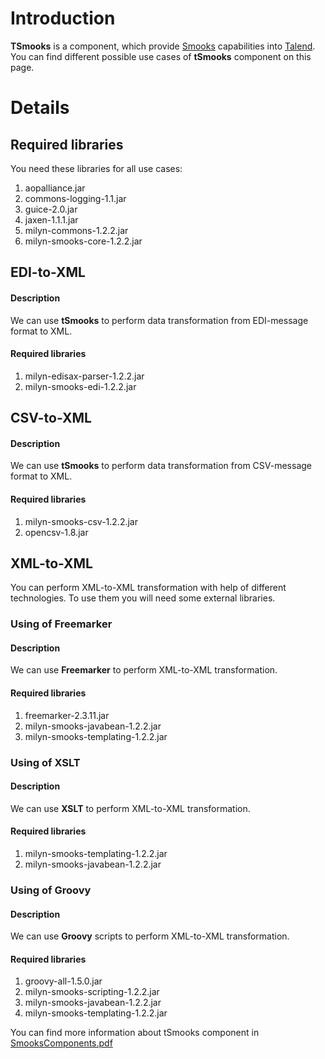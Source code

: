 

# Introduction #

**TSmooks** is a component, which provide [Smooks](http://smooks.org) capabilities into [Talend](http://talend.com). You can find different possible use cases of **tSmooks** component on this page.


# Details #

## Required libraries ##

You need these libraries for all use cases:

  1. aopalliance.jar
  1. commons-logging-1.1.jar
  1. guice-2.0.jar
  1. jaxen-1.1.1.jar
  1. milyn-commons-1.2.2.jar
  1. milyn-smooks-core-1.2.2.jar


## EDI-to-XML ##

#### Description ####

We can use **tSmooks** to perform data transformation from EDI-message format to XML.

#### Required libraries ####

  1. milyn-edisax-parser-1.2.2.jar
  1. milyn-smooks-edi-1.2.2.jar


## CSV-to-XML ##

#### Description ####

We can use **tSmooks** to perform data transformation from CSV-message format to XML.

#### Required libraries ####

  1. milyn-smooks-csv-1.2.2.jar
  1. opencsv-1.8.jar


## XML-to-XML ##

You can perform XML-to-XML transformation with help of different technologies. To use them you will need some external libraries.

### Using of Freemarker ###

#### Description ####

We can use **Freemarker** to perform XML-to-XML transformation.

#### Required libraries ####

  1. freemarker-2.3.11.jar
  1. milyn-smooks-javabean-1.2.2.jar
  1. milyn-smooks-templating-1.2.2.jar

### Using of XSLT ###

#### Description ####

We can use **XSLT** to perform XML-to-XML transformation.

#### Required libraries ####

  1. milyn-smooks-templating-1.2.2.jar
  1. milyn-smooks-javabean-1.2.2.jar


### Using of Groovy ###

#### Description ####

We can use **Groovy** scripts to perform XML-to-XML transformation.

#### Required libraries ####

  1. groovy-all-1.5.0.jar
  1. milyn-smooks-scripting-1.2.2.jar
  1. milyn-smooks-javabean-1.2.2.jar
  1. milyn-smooks-templating-1.2.2.jar



You can find more information about tSmooks component in [SmooksComponents.pdf](http://soperadi-smooks.googlecode.com/files/SmooksComponents.pdf)